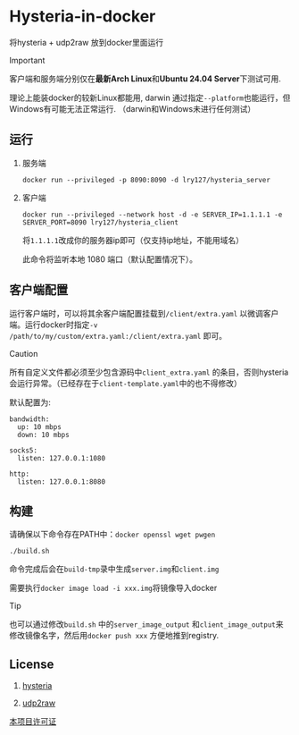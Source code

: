# Hysteria-in-docker

将hysteria + udp2raw 放到docker里面运行

> [!IMPORTANT]  
> 客户端和服务端分别仅在**最新Arch Linux**和**Ubuntu 24.04 Server**下测试可用.
> 
> 理论上能装docker的较新Linux都能用, darwin 通过指定`--platform`也能运行，但Windows有可能无法正常运行. （darwin和Windows未进行任何测试）

## 运行

1. 服务端
   
   ```
   docker run --privileged -p 8090:8090 -d lry127/hysteria_server
   ```

2. 客户端
   
   ```
   docker run --privileged --network host -d -e SERVER_IP=1.1.1.1 -e SERVER_PORT=8090 lry127/hysteria_client
   ```
   
   将`1.1.1.1`改成你的服务器ip即可（仅支持ip地址，不能用域名）
   
   此命令将监听本地 1080 端口（默认配置情况下）。

## 客户端配置

运行客户端时，可以将其余客户端配置挂载到`/client/extra.yaml` 以微调客户端。运行docker时指定`-v /path/to/my/custom/extra.yaml:/client/extra.yaml` 即可。

> [!CAUTION]
> 
> 所有自定义文件都必须至少包含源码中`client_extra.yaml` 的条目，否则hysteria会运行异常。（已经存在于`client-template.yaml`中的也不得修改）

默认配置为:

```
bandwidth: 
  up: 10 mbps
  down: 10 mbps

socks5:
  listen: 127.0.0.1:1080 

http:
  listen: 127.0.0.1:8080
```

## 构建

请确保以下命令存在PATH中：`docker openssl wget pwgen`

```
./build.sh
```

命令完成后会在`build-tmp`录中生成`server.img`和`client.img`

需要执行`docker image load -i xxx.img`将镜像导入docker

> [!TIP]
> 也可以通过修改`build.sh` 中的`server_image_output` 和`client_image_output`来修改镜像名字，然后用`docker push xxx` 方便地推到registry.

## License

1. [hysteria](https://github.com/apernet/hysteria/blob/master/LICENSE.md)

2. [udp2raw](https://github.com/wangyu-/udp2raw/blob/unified/LICENSE.md)

[本项目许可证](https://github.com/lry127/hysteria-in-docker/blob/master/LICENSE)
